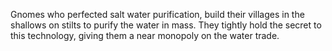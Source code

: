 Gnomes who perfected salt water purification, build their villages in the shallows on stilts to purify the water in mass. They tightly hold the secret to this technology, giving them a near monopoly on the water trade.